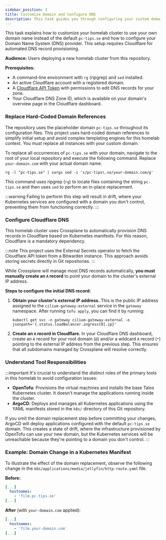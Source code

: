 ```yaml
---
sidebar_position: 3
title: Customize Domain and Configure DNS
description: This task guides you through configuring your custom domain and setting up necessary DNS prerequisites for your homelab cluster, which uses Cloudflare for automated DNS record management via Crossplane.
---
```


This task explains how to customize your homelab cluster to use your own domain name instead of the default `pc-tips.se` and how to configure your Domain Name System (DNS) provider. This setup requires Cloudflare for automated DNS record provisioning.

**Audience:** Users deploying a new homelab cluster from this repository.

**Prerequisites:**

*   A command-line environment with `rg` (ripgrep) and `sed` installed.
*   An active Cloudflare account with a registered domain.
*   A [Cloudflare API Token](https://developers.cloudflare.com/api/tokens/create/) with permissions to edit DNS records for your zone.
*   Your Cloudflare DNS Zone ID, which is available on your domain's overview page in the Cloudflare dashboard.

### Replace Hard-Coded Domain References

The repository uses the placeholder domain `pc-tips.se` throughout its configuration files. This project uses hard-coded domain references to simplify initial setup and avoid complex templating engines for this homelab context. You must replace all instances with your custom domain.

To replace all occurrences of `pc-tips.se` with your domain, navigate to the root of your local repository and execute the following command. Replace `your-domain.com` with your actual domain name.

```shell
rg -l "pc-tips.se" | xargs sed -i 's/pc-tips\.se/your-domain.com/g'
```
This command uses ripgrep (`rg`) to locate files containing the string `pc-tips.se` and then uses `sed` to perform an in-place replacement.

:::warning
Failing to perform this step will result in drift, where your Kubernetes services are configured with a domain you don't control, preventing them from functioning correctly.
:::

### Configure Cloudflare DNS

This homelab cluster uses Crossplane to automatically provision DNS records in Cloudflare based on Kubernetes manifests. For this reason, Cloudflare is a mandatory dependency.

:::note
This project uses the External Secrets operator to fetch the Cloudflare API token from a Bitwarden instance. This approach avoids storing secrets directly in Git repositories.
:::

While Crossplane will manage most DNS records automatically, **you must manually create an `A` record** to point your domain to the cluster's external IP address.

**Steps to configure the initial DNS record:**

1.  **Obtain your cluster's external IP address.** This is the public IP address assigned to the `cilium-gateway-external` service in the `gateway` namespace. After running `tofu apply`, you can find it by running:
    ```shell
    kubectl get svc -n gateway cilium-gateway-external -o jsonpath='{.status.loadBalancer.ingress[0].ip}'
    ```

2.  **Create an `A` record in Cloudflare.** In your Cloudflare DNS dashboard, create an `A` record for your root domain (`@`) and/or a wildcard `A` record (`*`) pointing to the external IP address from the previous step. This ensures that all subdomains managed by Crossplane will resolve correctly.

### Understand Tool Responsibilities
:::important
It's crucial to understand the distinct roles of the primary tools in this homelab to avoid configuration issues:

*   **OpenTofu**: Provisions the virtual machines and installs the base Talos Kubernetes cluster. It doesn't manage the applications running inside the cluster.
*   **ArgoCD**: Deploys and manages all Kubernetes applications using the YAML manifests stored in the `k8s/` directory of this Git repository.

If you omit the domain replacement step before committing your changes, ArgoCD will deploy applications configured with the default `pc-tips.se` domain. This creates a state of drift, where the infrastructure provisioned by OpenTofu can use your new domain, but the Kubernetes services will be unreachable because they're pointing to a domain you don't control.
:::

### Example: Domain Change in a Kubernetes Manifest

To illustrate the effect of the domain replacement, observe the following change in the `k8s/applications/media/jellyfin/http-route.yaml` file.

**Before:**
```yaml
[...]
  hostnames:
    - 'film.pc-tips.se'
[...]
```

**After** (with `your-domain.com` applied):
```yaml
[...]
  hostnames:
    - 'film.your-domain.com'
[...]
```

